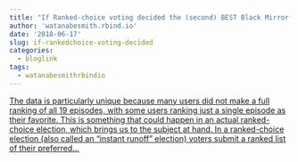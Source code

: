 ```yaml
---
title: "If Ranked-choice voting decided the (second) BEST Black Mirror episode"
author: 'watanabesmith.rbind.io'
date: '2018-06-17'
slug: if-rankedchoice-voting-decided
categories:
  - bloglink
tags:
  - watanabesmithrbindio
---
```


[The data is particularly unique because many users did not make a full ranking of all 19 episodes, with some users ranking just a single episode as their favorite. This is something that could happen in an actual ranked-choice election, which brings us to the subject at hand. In a ranked-choice election (also called an “instant runoff” election) voters submit a ranked list of their preferred...<click to read more>](https://WatanabeSmith.rbind.io/post/ranked-black-mirror/)

